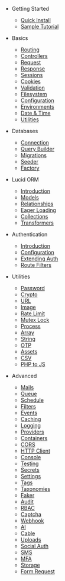 * Getting Started

  <!-- * [Introduction](introduction.md) -->
  * [Quick Install](install.md)
  * [Sample Tutorial](sample-tutorial.md)

* Basics

  * [Routing](routing.md)
  * [Controllers](controllers.md)
  * [Request](request.md)
  * [Response](response.md)
  * [Sessions](sessions.md)
  * [Cookies](cookies.md)
  * [Validation](validation.md)
  * [Filesystem](filesystem.md)
  * [Configuration](configuration.md)
  * [Environments](environments.md)
  * [Date & Time](moment.md)
  * [Utilities](utilities.md)

* Databases

  * [Connection](db-connection.md)
  * [Query Builder](db-query-builder.md)
  <!-- * [Pagination](db-pagination.md) -->
  * [Migrations](migrations.md)
  * [Seeder](seeder.md)
  * [Factory](factory.md)

* Lucid ORM

  * [Introduction](orm-introduction.md)
  * [Models](models.md)
  * [Relationships](relationships.md)
  * [Eager Loading](eager-loading.md)
  * [Collections](collections.md)
  * [Transformers](transformers.md)

<!-- * Security -->

  <!-- * [XSS](more-pages.md) -->
  <!-- * [CSRF](custom-navbar.md) -->

  * Authentication

    * [Introduction](authentication.md)
    * [Configuration](auth-configuration.md)
    * [Extending Auth](custom-auth.md)
    * [Route Filters](auth-filters.md)

* Utilities

  * [Password](password.md)
  * [Crypto](encryption-decryption-utils.md)
  * [URL](url.md)
  * [Image](image-utils.md)
  * [Rate Limit](rate-limiter.md)
  * [Mutex Lock](mutex-lock.md)
  * [Process](process.md)
  * [Array](array-utils.md)
  * [String](string-utils.md)
  * [OTP](otp-utils.md)
  * [Assets](asset-loading-utils.md)
  * [CSV](csv-utils.md)
  * [PHP to JS](js-utils.md)

* Advanced

  * [Mails](mails.md)
  * [Queue](queue.md)
  * [Schedule](schedule.md)
  * [Filters](filters.md)
  * [Events](events.md)
  * [Caching](caching.md)
  * [Logging](logging.md)
  * [Providers](providers.md)
  * [Containers](containers.md)
  * [CORS](cors.md)
  * [HTTP Client](http-client.md)
  * [Console](console.md)
  * [Testing](testing.md)
  * [Secrets](secrets.md)
  * [Settings](settings.md)
  * [Tags](tags.md)
  * [Taxonomies](taxonomies.md)
  * [Faker](faker.md)
  * [Audit](audit.md)
  * [RBAC](rbac.md)
  * [Captcha](captcha.md)
  * [Webhook](webhook.md)
  * [AI](ai-service.md)
  * [Cable](cable.md)
  * [Uploads](uploads.md)
  * [Social Auth](social-auth.md)
  * [SMS](sms.md)
  * [MFA](mfa.md)
  * [Storage](storage.md)
  * [Form Request](form-request.md)